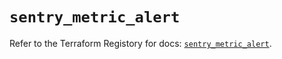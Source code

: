 # `sentry_metric_alert`

Refer to the Terraform Registory for docs: [`sentry_metric_alert`](https://registry.terraform.io/providers/jianyuan/sentry/0.12.3/docs/resources/metric_alert).

